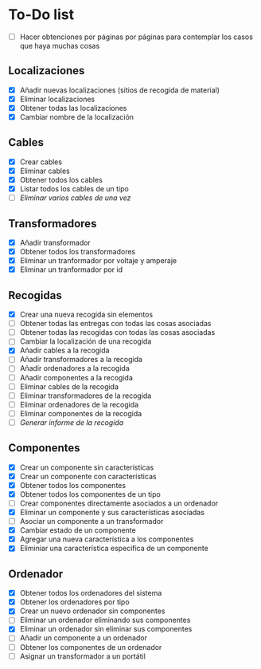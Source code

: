 # To-Do list

- [ ] Hacer obtenciones por páginas por páginas para contemplar los casos que haya muchas cosas

## Localizaciones

- [x] Añadir nuevas localizaciones (sitios de recogida de material)
- [x] Eliminar localizaciones
- [x] Obtener todas las localizaciones
- [x] Cambiar nombre de la localización

## Cables

- [x] Crear cables
- [x] Eliminar cables
- [x] Obtener todos los cables
- [x] Listar todos los cables de un tipo
- [ ] *Eliminar varios cables de una vez*

## Transformadores
- [x] Añadir transformador
- [x] Obtener todos los transformadores
- [x] Eliminar un tranformador por voltaje y amperaje
- [x] Eliminar un tranformador por id

## Recogidas
- [x] Crear una nueva recogida sin elementos
- [ ] Obtener todas las entregas con todas las cosas asociadas
- [ ] Obtener todas las recogidas con todas las cosas asociadas
- [ ] Cambiar la localización de una recogida
- [x] Añadir cables a la recogida
- [ ] Añadir transformadores a la recogida
- [ ] Añadir ordenadores a la recogida
- [ ] Añadir componentes a la recogida
- [ ] Eliminar cables de la recogida
- [ ] Eliminar transformadores de la recogida
- [ ] Eliminar ordenadores de la recogida
- [ ] Eliminar componentes de la recogida
- [ ] *Generar informe de la recogida*

## Componentes
- [x] Crear un componente sin características
- [x] Crear un componente con características
- [x] Obtener todos los componentes
- [x] Obtener todos los componentes de un tipo
- [ ] Crear componentes directamente asociados a un ordenador
- [x] Eliminar un componente y sus características asociadas
- [ ] Asociar un componente a un transformador
- [x] Cambiar estado de un componente
- [x] Agregar una nueva característica a los componentes
- [x] Eliminiar una característica especifica de un componente

## Ordenador
- [x] Obtener todos los ordenadores del sistema
- [x] Obtener los ordenadores por tipo
- [x] Crear un nuevo ordenador sin componentes 
- [ ] Eliminar un ordenador eliminando sus componentes
- [x] Eliminar un ordenador sin eliminar sus componentes
- [ ] Añadir un componente a un ordenador
- [ ] Obtener los componentes de un ordenador
- [ ] Asignar un transformador a un portátil